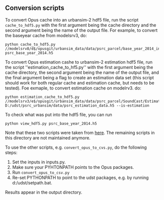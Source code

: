 ## Conversion scripts

To convert Opus cache into an urbansim-2 hdf5 file, run the script ``cache_to_hdf5.py`` with the first argument being the cache directory and the second argument 
being the name of the output file. For example, to convert the baseyear cache from modelsrv3, do:

```
python cache_to_hdf5.py //modelsrv8/d$/opusgit/urbansim_data/data/psrc_parcel/base_year_2014_inputs/urbansim2_cache/2014 psrc_base_year_2014.h5
```
To convert Opus estimation cashe to urbansim-2 estimation hdf5 file, run the script ''estimation_cache_to_hf5.py'' with the first argument being the cache directory, the second argument being the name of the output file, and the final argument being a flag to create an estimation data set (this script should work for both regular cache and estimation cache, but needs to be tested). Foe exmaple, to convert estimation cache on modelrv3. do:

```
python estimation_cache_to_hdf5.py //modelsrv3/e$/opusgit/urbansim_data/data/psrc_parcel/SoundCast/Estimation/ D:/udst/psrc_urbansim/data/psrc_estimation_data.h5 --is-estimation
```

To check what was put into the hdf5 file, you can run 

```
python view_hdf5.py psrc_base_year_2014.h5
```

Note that these two scripts were taken from [here](https://github.com/apdjustino/urbansim/tree/master/scripts). The remaining scripts in this directory are not maintained anymore.

To use the other scripts, e.g. ``convert_opus_to_cvs.py``, do the following steps:

1. Set the inputs in inputs.py.
2. Make sure your PYHTONPATH points to the Opus packages.
3. Run ``convert_opus_to_csv.py``
4. Re-set PYTHONPATH to point to the udst packages, e.g. by running d:/udst/setpath.bat.

Results appear in the output directory.
